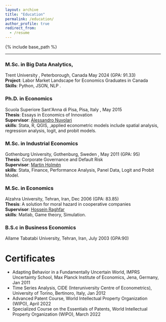 ```yaml
---
layout: archive
title: "Education"
permalink: /education/
author_profile: true
redirect_from:
  - /resume
---
```


{% include base_path %}

****

###	M.Sc. in Big Data Analytics,

Trent University , Peterborough, Canada May 2024 (GPA: 91.33)<br>
**Project**: Labor Market Landscape for Economics Graduates in Canada<br>
**Skills**: Python,  JSON, NLP .<br>

###	Ph.D. in Economics
  
  Scuola Superiore Sant'Anna di Pisa, Pisa, Italy , May 2015<br>
  **Thesis**: Essays in Economics of Innovation<br>
 	**Supervisor**: [Alessandro Nuvolari](https://www.santannapisa.it/en/alessandro-nuvolari)<br>
  **skills**: Stata, R, QGIS, ,applied econometric models include spatial analysis, regression analysis, logit, and probit models.


###	M.Sc. in Industrial Economics
  
  Gothenburg University, Gothenburg, Sweden , May 2011 (GPA: 95)<br>
  **Thesis**: Corporate Governance and Default Risk<br>
  **Supervisor**: [Martin Holmén](https://www.gu.se/en/about/find-staff/martinholmen)<br>
  **skills**: Stata, Finance, Performance Analysis, Panel Data, Logit and Probit Model.


###	M.Sc. in Economics
  
  Alzahra University, Tehran, Iran, Dec 2006 (GPA: 83.85)<br>
  **Thesis**: A solution for moral hazard in cooperative companies<br>
  **Supervisor**: [Hossein Raghfar](https://www.linkedin.com/in/hossein-raghfar-71449254/)<br>
  **skills**: Matlab, Game theory, Simulation.
   

###	B.S.c in Business Economics

  Allame Tabatabi University, Tehran, Iran, July 2003 (GPA:90)

Certificates
======

* Adapting Behavior in a Fundamentally Uncertain World, IMPRS Uncertainty School, Max Planck Institute of Economics, Jena, Germany, Jan 2011
* Time Series Analysis, CIDE (Interuniversity Centre of Econometrics), University of Torino, Bertinoro, Italy, Jan 2012
* Advanced Patent Course, World Intellectual Property Organization (WIPO), April 2022
* Specialized Course on the Essentials of Patents, World Intellectual Property Organization (WIPO), March 2022
